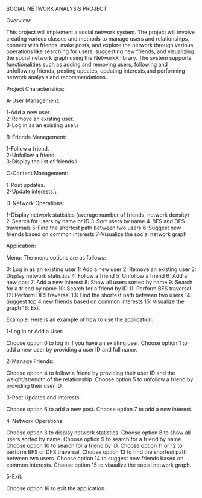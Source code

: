 SOCIAL NETWORK ANALYSIS PROJECT

Overview:

This project will implement  a social network system.
The project will involve creating various classes and methods to manage users and relationships, connect with friends, make posts, and explore the network through various operations like searching for users, suggesting new friends, and visualizing the social network graph using the NetworkX library.
The system supports functionalities such as adding and removing users, following and unfollowing friends, posting updates, updating interests,and performing network analysis and recommendations..


Project Characteristics:

A-User Management:

1-Add a new user.\
2-Remove an existing user.\
3-Log in as an existing user.\

B-Friends Management:

1-Follow a friend.\
2-Unfollow a friend.\
3-Display the list of friends.\

C-Content Management:

1-Post updates.\
2-Update interests.\

D-Network Operations:

1-Display network statistics (average number of friends, network density)
2-Search for users by name or ID
3-Sort users by name
4-BFS and DFS traversals
5-Find the shortest path between two users
6-Suggest new friends based on common interests
7-Visualize the social network graph


Application:

Menu:
The menu options are as follows:

0: Log in as an existing user
1: Add a new user
2: Remove an existing user
3: Display network statistics
4: Follow a friend
5: Unfollow a friend
6: Add a new post
7: Add a new interest
8: Show all users sorted by name
9: Search for a friend by name
10: Search for a friend by ID
11: Perform BFS traversal
12: Perform DFS traversal
13: Find the shortest path between two users
14: Suggest top 4 new friends based on common interests
15: Visualize the graph
16: Exit

Example:
Here is an example of how to use the application:

1-Log in or Add a User:

Choose option 0 to log in if you have an existing user.
Choose option 1 to add a new user by providing a user ID and full name.

2-Manage Friends:

Choose option 4 to follow a friend by providing their user ID and the weight/strength of the relationship.
Choose option 5 to unfollow a friend by providing their user ID.

3-Post Updates and Interests:

Choose option 6 to add a new post.
Choose option 7 to add a new interest.

4-Network Operations:

Choose option 3 to display network statistics.
Choose option 8 to show all users sorted by name.
Choose option 9 to search for a friend by name.
Choose option 10 to search for a friend by ID.
Choose option 11 or 12 to perform BFS or DFS traversal.
Choose option 13 to find the shortest path between two users.
Choose option 14 to suggest new friends based on common interests.
Choose option 15 to visualize the social network graph.

5-Exit:

Choose option 16 to exit the application.

